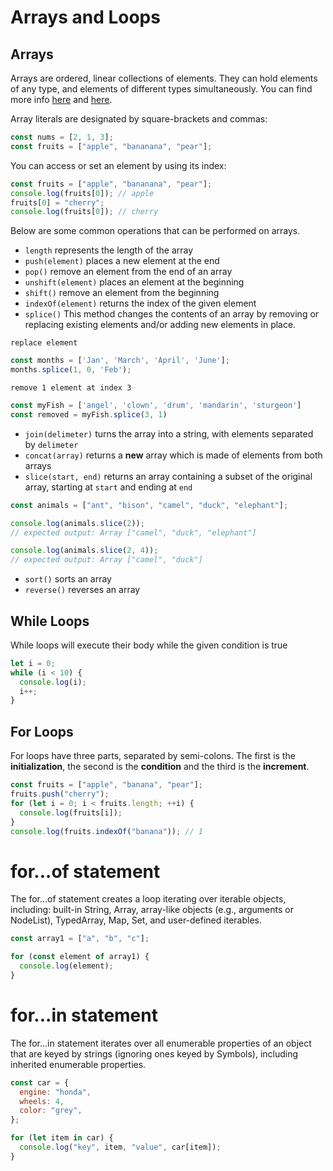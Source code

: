# Arrays and Loops

## Arrays

Arrays are ordered, linear collections of elements. They can hold elements of any type, and elements of different types simultaneously. You can find more info [here](https://developer.mozilla.org/en-US/docs/Web/JavaScript/Reference/Global_Objects/Array) and [here](https://www.w3schools.com/jsref/jsref_obj_array.asp).

Array literals are designated by square-brackets and commas:

```javascript
const nums = [2, 1, 3];
const fruits = ["apple", "bananana", "pear"];
```

You can access or set an element by using its index:

```javascript
const fruits = ["apple", "bananana", "pear"];
console.log(fruits[0]); // apple
fruits[0] = "cherry";
console.log(fruits[0]); // cherry
```

Below are some common operations that can be performed on arrays.

- `length` represents the length of the array
- `push(element)` places a new element at the end
- `pop()` remove an element from the end of an array
- `unshift(element)` places an element at the beginning
- `shift()` remove an element from the beginning
- `indexOf(element)` returns the index of the given element
- `splice()` This method changes the contents of an array by removing or replacing existing elements and/or adding new elements in place.

`replace element`

```Javascript
const months = ['Jan', 'March', 'April', 'June'];
months.splice(1, 0, 'Feb');
```

`remove 1 element at index 3`

```Javascript
const myFish = ['angel', 'clown', 'drum', 'mandarin', 'sturgeon']
const removed = myFish.splice(3, 1)
```

- `join(delimeter)` turns the array into a string, with elements separated by `delimeter`
- `concat(array)` returns a **new** array which is made of elements from both arrays
- `slice(start, end)` returns an array containing a subset of the original array, starting at `start` and ending at `end`

```javascript
const animals = ["ant", "bison", "camel", "duck", "elephant"];

console.log(animals.slice(2));
// expected output: Array ["camel", "duck", "elephant"]

console.log(animals.slice(2, 4));
// expected output: Array ["camel", "duck"]
```

- `sort()` sorts an array
- `reverse()` reverses an array

## While Loops

While loops will execute their body while the given condition is true

```javascript
let i = 0;
while (i < 10) {
  console.log(i);
  i++;
}
```

## For Loops

For loops have three parts, separated by semi-colons. The first is the **initialization**, the second is the **condition** and the third is the **increment**.

```javascript
const fruits = ["apple", "banana", "pear"];
fruits.push("cherry");
for (let i = 0; i < fruits.length; ++i) {
  console.log(fruits[i]);
}
console.log(fruits.indexOf("banana")); // 1
```

# for...of statement

The for...of statement creates a loop iterating over iterable objects, including: built-in String, Array, array-like objects (e.g., arguments or NodeList), TypedArray, Map, Set, and user-defined iterables.

```javascript
const array1 = ["a", "b", "c"];

for (const element of array1) {
  console.log(element);
}
```

# for...in statement

The for...in statement iterates over all enumerable properties of an object that are keyed by strings (ignoring ones keyed by Symbols), including inherited enumerable properties.

```javascript
const car = {
  engine: "honda",
  wheels: 4,
  color: "grey",
};

for (let item in car) {
  console.log("key", item, "value", car[item]);
}
```
